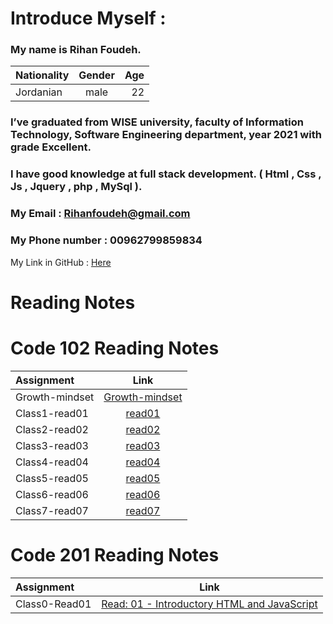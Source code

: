 
# Introduce Myself :
### My name is Rihan Foudeh.

| Nationality	 | Gender     | Age   | 
| :---         |    :----:  |  ---: | 
| Jordanian	   | male       | 22    | 

### I’ve graduated from WISE university, faculty of Information Technology, Software Engineering department, year 2021 with grade Excellent.
### I have good knowledge at full stack development. ( Html , Css , Js , Jquery , php , MySql ).

### My Email : Rihanfoudeh@gmail.com 
### My Phone number : 00962799859834 
My Link in GitHub : [Here](https://github.com/RihanFoudeh) 



# Reading Notes

# Code 102 Reading Notes
 
 
 
| Assignment      	 |  Link     |
| :---         |    :----:  |  
| Growth-mindset|[Growth-mindset](https://github.com/RihanFoudeh/Reading-note/blob/main/102/Growth-mindset )  |
|Class1-read01|[read01](https://github.com/RihanFoudeh/Reading-note/102/read01.md)             |
|Class2-read02|[read02](https://github.com/RihanFoudeh/Reading-note/blob/main/102/read02.md)                  |
|Class3-read03|[read03](https://github.com/RihanFoudeh/Reading-note/blob/main/102/read03.md)                  |
|Class4-read04|[read04](https://github.com/RihanFoudeh/Reading-note/blob/main/102/read04.md)                  |
|Class5-read05|[read05](https://github.com/RihanFoudeh/Reading-note/blob/main/102/read05.md)                  |
|Class6-read06|[read06](https://github.com/RihanFoudeh/Reading-note/blob/main/102/read06.md)                  |
|Class7-read07|[read07](https://github.com/RihanFoudeh/Reading-note/blob/main/102/read07.md)                  |



# Code 201 Reading Notes


| Assignment      	 |  Link     |
| :---         |    :----:  |  
| Class0-Read01|[	Read: 01 - Introductory HTML and JavaScript](https://github.com/RihanFoudeh/Reading-note/blob/main/201/Class01.md )  |




 



 






